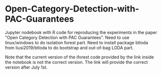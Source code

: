 # Open-Category-Detection-with-PAC-Guarantees
Jupyter nodebook with R code for reproducing the experiments in the paper "Open Category Detection with PAC Guarantees". 
Need to use linux/windows to do isolation forest part. 
Need to install package btloda from liusi2019/btloda to do bootstrap and out-of-bag LODA part. 

Note that the current version of the iforest code provided by the link inside the notebook is not the correct version. The link will provide the correct version after July 1st.
